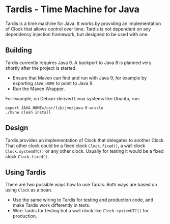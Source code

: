 # Tardis - Time Machine for Java

Tardis is a time machine for Java.
It works by providing an implementation of Clock that allows control over time.
Tardis is not dependent on any dependency injection framework, but designed to be used with one.

## Building

Tardis currently requires Java 9.
A backport to Java 8 is planned very shortly after the project is started.

- Ensure that Maven can find and run with Java 9, for example by exporting `JAVA_HOME` to point to Java 9.
- Run the Maven Wrapper.

For example, on Debian-derived Linux systems like Ubuntu, run:

```
export JAVA_HOME=/usr/lib/jvm/java-9-oracle
./mvnw clean install
```

## Design

Tardis provides an implementation of Clock that delegates to another Clock.
That other clock could be a fixed clock `Clock.fixed()`, a wall clock `Clock.systemUTC()` or any other clock.
Usually for testing it would be a fixed clock `Clock.fixed()`.

## Using Tardis

There are two possible ways how to use Tardis.
Both ways are based on using `Clock` as a bean.
- Use the same wiring to Tardis for testing and production code, and make Tardis work differently in tests.
- Wire Tardis for testing but a wall clock like `Clock.systemUTC()` for production.
